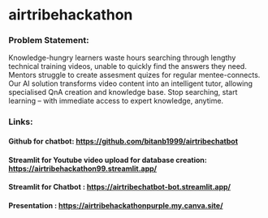 # airtribehackathon
### Problem Statement:
Knowledge-hungry learners waste hours searching through
lengthy technical training videos, unable to quickly find the
answers they need. Mentors struggle to create assesment
quizes for regular mentee-connects. Our AI solution transforms
video content into an intelligent tutor, allowing specialised QnA
creation and knowledge base. Stop searching, start learning –
with immediate access to expert knowledge, anytime.

### Links:
#### Github for chatbot: https://github.com/bitanb1999/airtribechatbot
#### Streamlit for Youtube video upload for database creation: https://airtribehackathon99.streamlit.app/
#### Streamlit for Chatbot : https://airtribechatbot-bot.streamlit.app/
#### Presentation : https://airtribehackathonpurple.my.canva.site/

